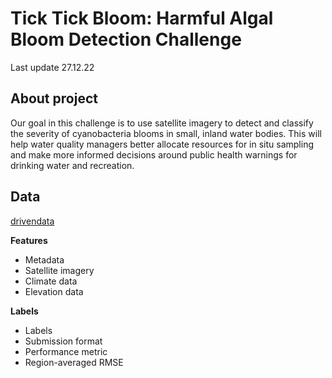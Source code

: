 # Tick Tick Bloom: Harmful Algal Bloom Detection Challenge

Last update 27.12.22

## About project
Our goal in this challenge is to use satellite imagery to detect and classify 
the severity of cyanobacteria blooms in small, inland water bodies. 
This will help water quality managers better allocate resources for in situ 
sampling and make more informed decisions around public health warnings for drinking water and recreation.

## Data 
[drivendata](https://www.drivendata.org/competitions/143/tick-tick-bloom/page/650/)

**Features**
* Metadata
* Satellite imagery
* Climate data
* Elevation data

**Labels**
* Labels
* Submission format
* Performance metric
* Region-averaged RMSE

